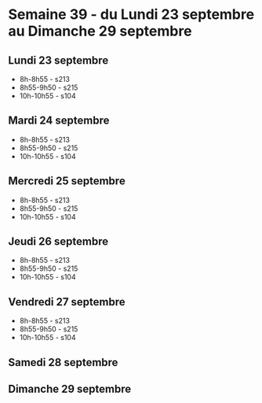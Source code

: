 # Semaine 39 - du Lundi 23 septembre au Dimanche 29 septembre


## Lundi 23 septembre

* 8h-8h55 - s213
* 8h55-9h50 - s215
* 10h-10h55 - s104

## Mardi 24 septembre

* 8h-8h55 - s213
* 8h55-9h50 - s215
* 10h-10h55 - s104

## Mercredi 25 septembre

* 8h-8h55 - s213
* 8h55-9h50 - s215
* 10h-10h55 - s104

## Jeudi 26 septembre

* 8h-8h55 - s213
* 8h55-9h50 - s215
* 10h-10h55 - s104

## Vendredi 27 septembre

* 8h-8h55 - s213
* 8h55-9h50 - s215
* 10h-10h55 - s104

## Samedi 28 septembre


## Dimanche 29 septembre

